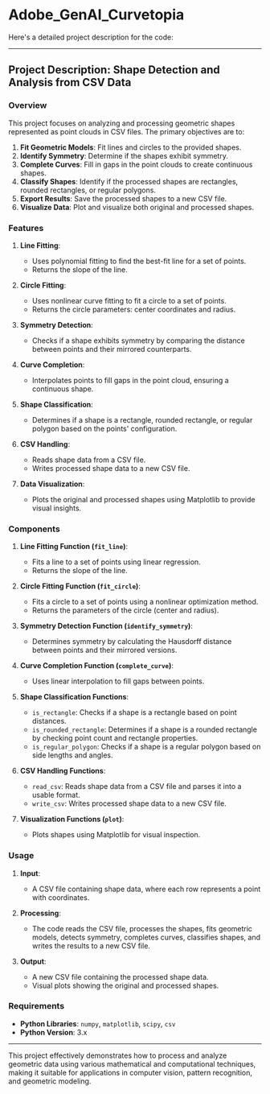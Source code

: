 # Adobe_GenAI_Curvetopia


Here's a detailed project description for the code:

---

## Project Description: Shape Detection and Analysis from CSV Data

### Overview

This project focuses on analyzing and processing geometric shapes represented as point clouds in CSV files. The primary objectives are to:

1. **Fit Geometric Models**: Fit lines and circles to the provided shapes.
2. **Identify Symmetry**: Determine if the shapes exhibit symmetry.
3. **Complete Curves**: Fill in gaps in the point clouds to create continuous shapes.
4. **Classify Shapes**: Identify if the processed shapes are rectangles, rounded rectangles, or regular polygons.
5. **Export Results**: Save the processed shapes to a new CSV file.
6. **Visualize Data**: Plot and visualize both original and processed shapes.

### Features

1. **Line Fitting**:
   - Uses polynomial fitting to find the best-fit line for a set of points.
   - Returns the slope of the line.

2. **Circle Fitting**:
   - Uses nonlinear curve fitting to fit a circle to a set of points.
   - Returns the circle parameters: center coordinates and radius.

3. **Symmetry Detection**:
   - Checks if a shape exhibits symmetry by comparing the distance between points and their mirrored counterparts.

4. **Curve Completion**:
   - Interpolates points to fill gaps in the point cloud, ensuring a continuous shape.

5. **Shape Classification**:
   - Determines if a shape is a rectangle, rounded rectangle, or regular polygon based on the points' configuration.

6. **CSV Handling**:
   - Reads shape data from a CSV file.
   - Writes processed shape data to a new CSV file.

7. **Data Visualization**:
   - Plots the original and processed shapes using Matplotlib to provide visual insights.

### Components

1. **Line Fitting Function (`fit_line`)**:
   - Fits a line to a set of points using linear regression.
   - Returns the slope of the line.

2. **Circle Fitting Function (`fit_circle`)**:
   - Fits a circle to a set of points using a nonlinear optimization method.
   - Returns the parameters of the circle (center and radius).

3. **Symmetry Detection Function (`identify_symmetry`)**:
   - Determines symmetry by calculating the Hausdorff distance between points and their mirrored versions.

4. **Curve Completion Function (`complete_curve`)**:
   - Uses linear interpolation to fill gaps between points.

5. **Shape Classification Functions**:
   - `is_rectangle`: Checks if a shape is a rectangle based on point distances.
   - `is_rounded_rectangle`: Determines if a shape is a rounded rectangle by checking point count and rectangle properties.
   - `is_regular_polygon`: Checks if a shape is a regular polygon based on side lengths and angles.

6. **CSV Handling Functions**:
   - `read_csv`: Reads shape data from a CSV file and parses it into a usable format.
   - `write_csv`: Writes processed shape data to a new CSV file.

7. **Visualization Functions (`plot`)**:
   - Plots shapes using Matplotlib for visual inspection.

### Usage

1. **Input**:
   - A CSV file containing shape data, where each row represents a point with coordinates.

2. **Processing**:
   - The code reads the CSV file, processes the shapes, fits geometric models, detects symmetry, completes curves, classifies shapes, and writes the results to a new CSV file.

3. **Output**:
   - A new CSV file containing the processed shape data.
   - Visual plots showing the original and processed shapes.

### Requirements

- **Python Libraries**: `numpy`, `matplotlib`, `scipy`, `csv`
- **Python Version**: 3.x

---

This project effectively demonstrates how to process and analyze geometric data using various mathematical and computational techniques, making it suitable for applications in computer vision, pattern recognition, and geometric modeling.

